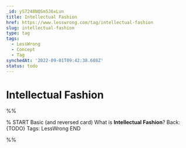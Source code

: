 ```yaml
---
_id: yS7248NQSm5J6xLvn
title: Intellectual Fashion
href: https://www.lesswrong.com/tag/intellectual-fashion
slug: intellectual-fashion
type: tag
tags:
  - LessWrong
  - Concept
  - Tag
synchedAt: '2022-09-01T09:42:38.608Z'
status: todo
---
```


# Intellectual Fashion


%%

% START
Basic (and reversed card)
What is **Intellectual Fashion**?
Back: {TODO}
Tags: LessWrong
END

%%
	
